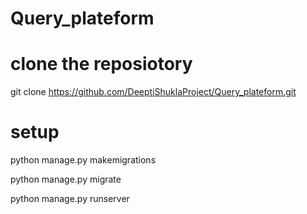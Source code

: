 # Query_plateform
# clone the reposiotory
 git clone https://github.com/DeeptiShuklaProject/Query_plateform.git

 # setup
 python manage.py makemigrations

 python manage.py migrate

 python manage.py runserver